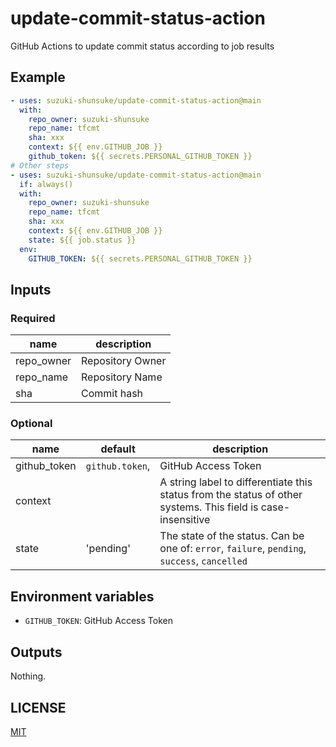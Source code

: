 # update-commit-status-action

GitHub Actions to update commit status according to job results

## Example

```yaml
- uses: suzuki-shunsuke/update-commit-status-action@main
  with:
    repo_owner: suzuki-shunsuke
    repo_name: tfcmt
    sha: xxx
    context: ${{ env.GITHUB_JOB }}
    github_token: ${{ secrets.PERSONAL_GITHUB_TOKEN }}
# Other steps
- uses: suzuki-shunsuke/update-commit-status-action@main
  if: always()
  with:
    repo_owner: suzuki-shunsuke
    repo_name: tfcmt
    sha: xxx
    context: ${{ env.GITHUB_JOB }}
    state: ${{ job.status }}
  env:
    GITHUB_TOKEN: ${{ secrets.PERSONAL_GITHUB_TOKEN }}
```

## Inputs

### Required

| name       | description      |
| ---------- | ---------------- |
| repo_owner | Repository Owner |
| repo_name  | Repository Name  |
| sha        | Commit hash      |

### Optional

| name         | default         | description                                                                                                  |
| ------------ | --------------- | ------------------------------------------------------------------------------------------------------------ |
| github_token | `github.token`, | GitHub Access Token                                                                                          |
| context      |                 | A string label to differentiate this status from the status of other systems. This field is case-insensitive |
| state        | 'pending'       | The state of the status. Can be one of: `error`, `failure`, `pending`, `success`, `cancelled`                |

## Environment variables

- `GITHUB_TOKEN`: GitHub Access Token

## Outputs

Nothing.

## LICENSE

[MIT](LICENSE)
